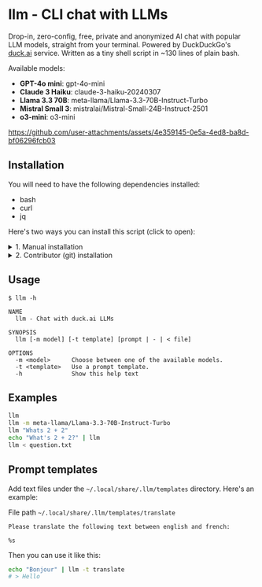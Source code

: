 # llm - CLI chat with LLMs

Drop-in, zero-config, free, private and anonymized AI chat with popular LLM models, straight from your terminal. Powered by DuckDuckGo's [duck.ai](https://duck.ai) service. Written as a tiny shell script in ~130 lines of plain bash.

Available models:

- **GPT-4o mini**: gpt-4o-mini
- **Claude 3 Haiku**: claude-3-haiku-20240307
- **Llama 3.3 70B**: meta-llama/Llama-3.3-70B-Instruct-Turbo
- **Mistral Small 3**: mistralai/Mistral-Small-24B-Instruct-2501
- **o3-mini**: o3-mini

https://github.com/user-attachments/assets/4e359145-0e5a-4ed8-ba8d-bf06296fcb03

## Installation

You will need to have the following dependencies installed:

- bash
- curl
- jq

Here's two ways you can install this script (click to open):

<details><summary>1. Manual installation </summary>

1. Download the script file from github.
2. Place it into an executable directory that's in your $PATH. For instance, `~/.local/bin/llm`
3. Make sure the file is executable. `chmod +x ~/path/to/llm`
4. Run `llm` to try it out!

</details>

<details><summary>2. Contributor (git) installation </summary>

Delete any other instance of the `llm` script on your machine, if you have any.

1. Clone this repo somewhere on your machine
2. Make the `llm` file executable. `chmod +x ~/path/to/llm`.
3. Create a symlink inside one of your `bin` directories on your maching, pointing to the script. Ex:

```sh
#         This directory should be in your executable PATH
#                                /
ln -s ~/path/to/repo/llm/llm ~/bin/llm
#                         \
#       This should point to the actual llm file
```

Now you can `git pull` to get updates, modify your running installation and contribute easily.

</details>

## Usage

```
$ llm -h

NAME
  llm - Chat with duck.ai LLMs

SYNOPSIS
  llm [-m model] [-t template] [prompt | - | < file]

OPTIONS
  -m <model>      Choose between one of the available models.
  -t <template>   Use a prompt template.
  -h              Show this help text
```

## Examples

```sh
llm
llm -m meta-llama/Llama-3.3-70B-Instruct-Turbo
llm "Whats 2 + 2"
echo "What's 2 + 2?" | llm
llm < question.txt
```

## Prompt templates

Add text files under the `~/.local/share/.llm/templates` directory. Here's an example:

File path `~/.local/share/.llm/templates/translate`

```
Please translate the following text between english and french:

%s
```

Then you can use it like this:

```sh
echo "Bonjour" | llm -t translate
# > Hello
```
